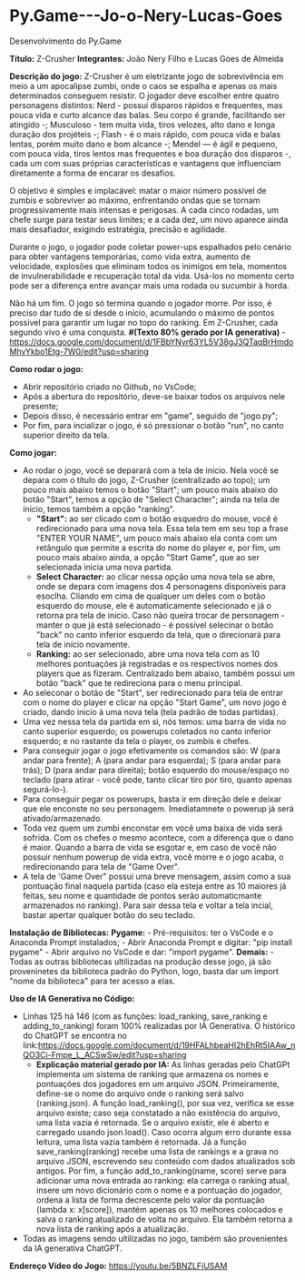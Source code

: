 # Py.Game---Jo-o-Nery-Lucas-Goes
Desenvolvimento do Py.Game

**Título:** Z-Crusher
**Integrantes:** João Nery Filho e Lucas Góes de Almeida

**Descrição do jogo:**
Z-Crusher é um eletrizante jogo de sobrevivência em meio a um apocalipse zumbi, onde o caos se espalha e apenas os mais determinados conseguem resistir. O jogador deve escolher entre quatro personagens distintos: Nerd - possui disparos rápidos e frequentes, mas pouca vida e curto alcance das balas. Seu corpo é grande, facilitando ser atingido -; Musculoso - tem muita vida, tiros velozes, alto dano e longa duração dos projéteis -; Flash - é o mais rápido, com pouca vida e balas lentas, porém muito dano e bom alcance -; Mendel — é ágil e pequeno, com pouca vida, tiros lentos mas frequentes e boa duração dos disparos -, cada um com suas próprias características e vantagens que influenciam diretamente a forma de encarar os desafios.

O objetivo é simples e implacável: matar o maior número possível de zumbis e sobreviver ao máximo, enfrentando ondas que se tornam progressivamente mais intensas e perigosas. A cada cinco rodadas, um chefe surge para testar seus limites; e a cada dez, um novo aparece ainda mais desafiador, exigindo estratégia, precisão e agilidade.

Durante o jogo, o jogador pode coletar power-ups espalhados pelo cenário para obter vantagens temporárias, como vida extra, aumento de velocidade, explosões que eliminam todos os inimigos em tela, momentos de invulnerabilidade e recuperação total da vida. Usá-los no momento certo pode ser a diferença entre avançar mais uma rodada ou sucumbir à horda.

Não há um fim. O jogo só termina quando o jogador morre. Por isso, é preciso dar tudo de si desde o início, acumulando o máximo de pontos possível para garantir um lugar no topo do ranking. Em Z-Crusher, cada segundo vivo é uma conquista.
**#(Texto 80% gerado por IA generativa)** - https://docs.google.com/document/d/1FBbYNyr63YL5V38gJ3QTaqBrHmdoMhvYkbo1Etg-7W0/edit?usp=sharing

**Como rodar o jogo:**
- Abrir repositório criado no Github, no VsCode;
- Após a abertura do repositório, deve-se baixar todos os arquivos nele presente;
- Depois disso, é necessário entrar em "game", seguido de "jogo.py";
- Por fim, para incializar o jogo, é só pressionar o botão "run", no canto superior direito da tela.

**Como jogar:**
- Ao rodar o jogo, você se deparará com a tela de início. Nela você se depara com o título do jogo, Z-Crusher (centralizado ao topo); um pouco mais abaixo temos o botão "Start"; um pouco mais abaixo do botão "Start", temos a opção de "Select Character"; ainda na tela de ínicio, temos também a opção "ranking".
    - **"Start":** ao ser clicado com o botão esquedro do mouse, você é redirecionado para uma nova tela. Essa tela tem em seu top a frase "ENTER YOUR NAME", um pouco mais abaixo ela conta com um retângulo que permite a escrita do nome do player e, por fim, um pouco mais abaixo ainda, a opção "Start Game", que ao ser selecionada inicia uma nova partida.
    - **Select Character:** ao clicar nessa opção uma nova tela se abre, onde se depara com imagens dos 4 personagens disponíveis para esoclha. Cliando em cima de qualquer um deles com o botão esquerdo do mouse, ele é automaticamente selecionado e já o retorna pra tela de início. Caso não queira trocar de personagem - manter o que já está selecionado - é possível selecinar o botão "back" no canto inferior esquerdo da tela, que o direcionará para tela de início novamente.
    - **Ranking:** ao ser selecionado, abre uma nova tela com as 10 melhores pontuações já registradas e os respectivos nomes dos players que as fizeram. Centralizado bem abaixo, também possui um botão "back" que te redireciona para o menu principal. 
- Ao seleconar o botão de "Start", ser redirecionado para tela de entrar com o nome do player e clicar na opção "Start Game", um novo jogo é criado, dando inicio à uma nova tela (tela padrão de todas partidas).
- Uma vez nessa tela da partida em si, nós temos: uma barra de vida no canto superior esquerdo; os powerups coletados no canto inferior esquerdo; e no rastante da tela o player, os zumbis e chefes.
- Para conseguir jogar o jogo efetivamente os comandos são: W (para andar para frente); A (para andar para esquerda); S (para andar para trás); D (para andar para direita); botão esquerdo do mouse/espaço no teclado (para atirar - você pode, tanto clicar tiro por tiro, quanto apenas segurá-lo-).
- Para conseguir pegar os powerups, basta ir em direção dele e deixar que ele enconste no seu personagem. Imediatamnete o powerup já será ativado/armazenado.
- Toda vez quem um zumbi enconstar em você uma baixa de vida será sofrida. Com os chefes o mesmo acontece, com a diferença que o dano é maior. Quando a barra de vida se esgotar e, em caso de você não possuir nenhum powerup de vida extra, você morre e o jogo acaba, o redirecionando para tela de "Game Over".
- A tela de 'Game Over" possui uma breve mensagem, assim como a sua pontuação final naquela partida (caso ela esteja entre as 10 maiores já feitas, seu nome e quantidade de pontos serão automaticmante armazenados no ranking). Para sair dessa tela e voltar a tela incial, bastar apertar qualquer botão do seu teclado.

**Instalação de Bibliotecas:**
    **Pygame:**
        - Pré-requisitos: ter o VsCode e o Anaconda Prompt instalados;
        - Abrir Anaconda Prompt e digitar: "pip install pygame"
        - Abrir arquivo no VsCode e dar: "import pygame".
    **Demais:**
        - Todas as outras bibliotecas ultilizadas na produção desse jogo, já são proveninetes da biblioteca padrão do Python, logo, basta dar um import "nome da biblioteca" para ter acesso a elas.

**Uso de IA Generativa no Código:**
- Linhas 125 há 146 (com as funções: load_ranking, save_ranking e adding_to_ranking) foram 100% realizadas por IA Generativa. O histórico do ChatGPT se encontra no link:https://docs.google.com/document/d/19HFALhbeaHI2hEhRt5IAAw_nQO3Ci-Fmpe_L_ACSwSw/edit?usp=sharing
    - **Explicação material gerado por IA:** As linhas geradas pelo ChatGPt implementa um sistema de ranking que armazena os nomes e pontuações dos jogadores em um arquivo JSON. Primeiramente, define-se o nome do arquivo onde o ranking será salvo (ranking.json). A função load_ranking(), por sua vez, verifica se esse arquivo existe; caso seja constatado a não existência do arquivo, uma lista vazia é retornada. Se o arquivo existir, ele é aberto e carregado usando json.load(). Caso ocorra algum erro durante essa leitura, uma lista vazia também é retornada. Já a função save_ranking(ranking) recebe uma lista de rankings e a grava no arquivo JSON, escrevendo seu conteúdo com dados atualizados sob antigos. Por fim, a função add_to_ranking(name, score) serve para adicionar uma nova entrada ao ranking: ela carrega o ranking atual, insere um novo dicionário com o nome e a pontuação do jogador, ordena a lista de forma decrescente pelo valor da pontuação (lambda x: x[score]), mantém apenas os 10 melhores colocados e salva o ranking atualizado de volta no arquivo. Ela também retorna a nova lista de ranking após a atualização.
- Todas as imagens sendo ultilizadas no jogo, também são provenientes da IA generativa ChatGPT.

**Endereço Vídeo do Jogo:** 
https://youtu.be/5BNZLFjUSAM

